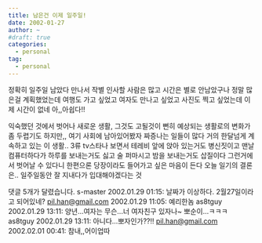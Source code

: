 ```yaml
---
title: 남은건 이제 일주일!
date: 2002-01-27
author: ~
#draft: true
categories:
  - personal
tag:
  - personal
---
```




정확히 일주일 남았다
만나서 작별 인사할 사람은 많고 시간은 별로 안남았구나
정말 많은걸 계획했었는데
여행도 가고 싶었고 여자도 만나고 싶었고 사진도 찍고 싶었는데
이제 시간이 없네
아,,아쉽다!!

익숙했던 것에서 벗어나 새로운 생활, 그것도 고될것이 뻔히
예상되는 생활로의 변화가 좀 두렵기도 하지만,,
여기 사회에 남아있어봤자 짜증나는 일들이 많다
거의 한달넘게 계속하고 있는 이 생활..
3류 tv스타나 보면서 테레비 앞에 앉아 있는거도 병신짓이고
맨날 컴퓨터하다가 하루를 보내는거도 싫고
술 퍼마시고 밤을 보내는거도 삽질이다
그런거에서 벗어날 수 있다니 한편으론 당장이라도 들어가고 싶은 마음이 든다
오늘 일기의 결론은..
일주일동안 잘 지내다가 입대해야겠다는 것


 댓글  5개가 달렸습니다.
 s-master 2002.01.29 01:15: 
날짜가 이상하다. 2월27일이라고 되어있네?
 pil.han@gmail.com 2002.01.29 11:05: 
예리한놈
 as8tguy 2002.01.29 13:11: 
양년...여자는 무슨...너 여자친구 있자나~ 뽀순이...ㅋㅋㅋ
 as8tguy 2002.01.29 13:11: 
아니다...뽀자인가??!!
 pil.han@gmail.com 2002.02.01 00:41: 
참내,,어이업따





